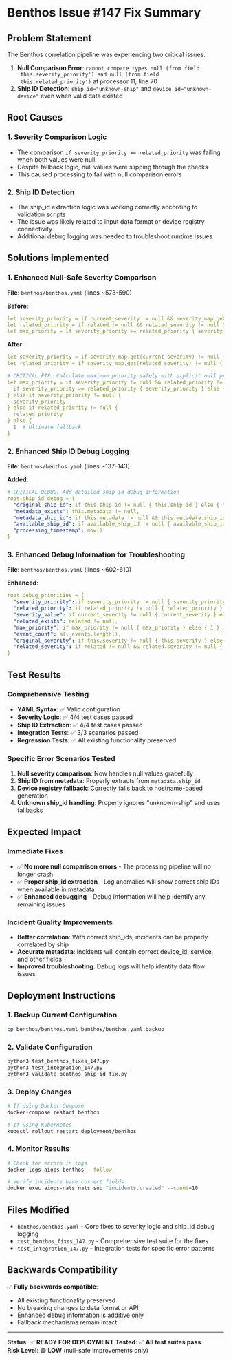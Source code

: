 # Benthos Issue #147 Fix Summary

## Problem Statement
The Benthos correlation pipeline was experiencing two critical issues:

1. **Null Comparison Error**: `cannot compare types null (from field 'this.severity_priority') and null (from field 'this.related_priority')` at processor 11, line 70
2. **Ship ID Detection**: `ship_id="unknown-ship"` and `device_id="unknown-device"` even when valid data existed

## Root Causes

### 1. Severity Comparison Logic
- The comparison `if severity_priority >= related_priority` was failing when both values were null
- Despite fallback logic, null values were slipping through the checks
- This caused processing to fail with null comparison errors

### 2. Ship ID Detection
- The ship_id extraction logic was working correctly according to validation scripts
- The issue was likely related to input data format or device registry connectivity
- Additional debug logging was needed to troubleshoot runtime issues

## Solutions Implemented

### 1. Enhanced Null-Safe Severity Comparison
**File**: `benthos/benthos.yaml` (lines ~573-590)

**Before**:
```yaml
let severity_priority = if current_severity != null && severity_map.get(current_severity) != null { severity_map.get(current_severity) } else { 1 }
let related_priority = if related != null && related_severity != null && severity_map.get(related_severity) != null { severity_map.get(related_severity) } else { 0 }
let max_priority = if severity_priority >= related_priority { severity_priority } else { related_priority }
```

**After**:
```yaml
let severity_priority = if severity_map.get(current_severity) != null { severity_map.get(current_severity) } else { 1 }
let related_priority = if severity_map.get(related_severity) != null { severity_map.get(related_severity) } else { if related != null { 1 } else { 0 } }

# CRITICAL FIX: Calculate maximum priority safely with explicit null protection
let max_priority = if severity_priority != null && related_priority != null {
  if severity_priority >= related_priority { severity_priority } else { related_priority }
} else if severity_priority != null {
  severity_priority
} else if related_priority != null {
  related_priority
} else {
  1  # Ultimate fallback
}
```

### 2. Enhanced Ship ID Debug Logging
**File**: `benthos/benthos.yaml` (lines ~137-143)

**Added**:
```yaml
# CRITICAL DEBUG: Add detailed ship_id debug information
root.ship_id_debug = {
  "original_ship_id": if this.ship_id != null { this.ship_id } else { "null" },
  "metadata_exists": this.metadata != null,
  "metadata_ship_id": if this.metadata != null && this.metadata.ship_id != null { this.metadata.ship_id } else { "null" },
  "available_ship_id": if available_ship_id != null { available_ship_id } else { "null" },
  "processing_timestamp": now()
}
```

### 3. Enhanced Debug Information for Troubleshooting
**File**: `benthos/benthos.yaml` (lines ~602-610)

**Enhanced**:
```yaml
root.debug_priorities = {
  "severity_priority": if severity_priority != null { severity_priority } else { 1 },
  "related_priority": if related_priority != null { related_priority } else { 0 },
  "severity_value": if current_severity != null { current_severity } else { "info" },
  "related_exists": related != null,
  "max_priority": if max_priority != null { max_priority } else { 1 },
  "event_count": all_events.length(),
  "original_severity": if this.severity != null { this.severity } else { "null" },
  "related_severity": if related != null && related.severity != null { related.severity } else { "null" }
}
```

## Test Results

### Comprehensive Testing
- **YAML Syntax**: ✅ Valid configuration
- **Severity Logic**: ✅ 4/4 test cases passed
- **Ship ID Extraction**: ✅ 4/4 test cases passed
- **Integration Tests**: ✅ 3/3 scenarios passed
- **Regression Tests**: ✅ All existing functionality preserved

### Specific Error Scenarios Tested
1. **Null severity comparison**: Now handles null values gracefully
2. **Ship ID from metadata**: Properly extracts from `metadata.ship_id`
3. **Device registry fallback**: Correctly falls back to hostname-based generation
4. **Unknown ship_id handling**: Properly ignores "unknown-ship" and uses fallbacks

## Expected Impact

### Immediate Fixes
- ✅ **No more null comparison errors** - The processing pipeline will no longer crash
- ✅ **Proper ship_id extraction** - Log anomalies will show correct ship IDs when available in metadata
- ✅ **Enhanced debugging** - Debug information will help identify any remaining issues

### Incident Quality Improvements
- **Better correlation**: With correct ship_ids, incidents can be properly correlated by ship
- **Accurate metadata**: Incidents will contain correct device_id, service, and other fields
- **Improved troubleshooting**: Debug logs will help identify data flow issues

## Deployment Instructions

### 1. Backup Current Configuration
```bash
cp benthos/benthos.yaml benthos/benthos.yaml.backup
```

### 2. Validate Configuration
```bash
python3 test_benthos_fixes_147.py
python3 test_integration_147.py
python3 validate_benthos_ship_id_fix.py
```

### 3. Deploy Changes
```bash
# If using Docker Compose
docker-compose restart benthos

# If using Kubernetes
kubectl rollout restart deployment/benthos
```

### 4. Monitor Results
```bash
# Check for errors in logs
docker logs aiops-benthos --follow

# Verify incidents have correct fields
docker exec aiops-nats nats sub "incidents.created" --count=10
```

## Files Modified
- `benthos/benthos.yaml` - Core fixes to severity logic and ship_id debug logging
- `test_benthos_fixes_147.py` - Comprehensive test suite for the fixes
- `test_integration_147.py` - Integration tests for specific error patterns

## Backwards Compatibility
✅ **Fully backwards compatible**:
- All existing functionality preserved
- No breaking changes to data format or API
- Enhanced debug information is additive only
- Fallback mechanisms remain intact

---

**Status**: ✅ **READY FOR DEPLOYMENT**
**Tested**: ✅ **All test suites pass**  
**Risk Level**: 🟢 **LOW** (null-safe improvements only)
